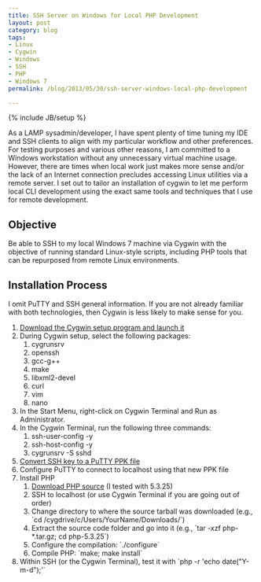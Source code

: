 ```yaml
---
title: SSH Server on Windows for Local PHP Development
layout: post
category: blog
tags:
- Linux
- Cygwin
- Windows
- SSH
- PHP
- Windows 7
permalink: /blog/2013/05/30/ssh-server-windows-local-php-development

---
```

{% include JB/setup %}
<div id="node-280" class="node node-blog node-promoted">
  <div class="content clearfix">
    <div class="field field-name-body field-type-text-with-summary field-label-hidden"><div class="field-items"><div class="field-item even"><p>As a LAMP sysadmin/developer, I have spent plenty of time tuning my IDE and SSH clients to align with my particular workflow and other preferences. For testing purposes and various other reasons, I am committed to a Windows workstation without any unnecessary virtual machine usage. However, there are times when local work just makes more sense and/or the lack of an Internet connection precludes accessing Linux utilities via a remote server. I set out to tailor an installation of cygwin to let me perform local CLI development using the exact same tools and techniques that I use for remote development.</p>
<!--break-->
<h2>
	Objective</h2>
<p>Be able to SSH to my local Windows 7 machine via Cygwin with the objective of running standard Linux-style scripts, including PHP tools that can be repurposed from remote Linux environments.</p>
<h2>
	Installation Process</h2>
<p>I omit PuTTY and SSH general information. If you are not already familiar with both technologies, then Cygwin is less likely to make sense for you.</p>
<ol><li>
		<a href="http://cygwin.com/install.html">Download the Cygwin setup program and launch it</a></li>
	<li>
		During Cygwin setup, select the following packages:
		<ol><li>
				cygrunsrv</li>
			<li>
				openssh</li>
			<li>
				gcc-g++</li>
			<li>
				make</li>
			<li>
				libxml2-devel</li>
			<li>
				curl</li>
			<li>
				vim</li>
			<li>
				nano</li>
		</ol></li>
	<li>
		In the Start Menu, right-click on Cygwin Terminal and Run as Administrator.</li>
	<li>
		In the Cygwin Terminal, run the following three commands:
		<ol><li>
				ssh-user-config -y</li>
			<li>
				ssh-host-config -y</li>
			<li>
				cygrunsrv -S sshd</li>
		</ol></li>
	<li>
		<a href="http://linux-sxs.org/networking/openssh.putty.html">Convert SSH key to a PuTTY PPK file</a></li>
	<li>
		Configure PuTTY to connect to localhost using that new PPK file</li>
	<li>
		Install PHP
		<ol><li>
				<a href="http://php.net/downloads.php">Download PHP source</a> (I tested with 5.3.25)</li>
			<li>
				SSH to localhost (or use Cygwin Terminal if you are going out of order)</li>
			<li>
				Change directory to where the source tarball was downloaded (e.g., `cd /cygdrive/c/Users/YourName/Downloads/`)</li>
			<li>
				Extract the source code folder and go into it (e.g., `tar -xzf php-*.tar.gz; cd php-5.3.25`)</li>
			<li>
				Configure the compilation: `./configure`</li>
			<li>
				Compile PHP: `make; make install`</li>
		</ol></li>
	<li>
		Within SSH (or the Cygwin Terminal), test it with `php -r 'echo date("Y-m-d");'`</li>
</ol></div></div></div>  </div>
</div>
